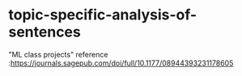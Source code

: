 # topic-specific-analysis-of-sentences
"ML class projects"
reference :https://journals.sagepub.com/doi/full/10.1177/08944393231178605
